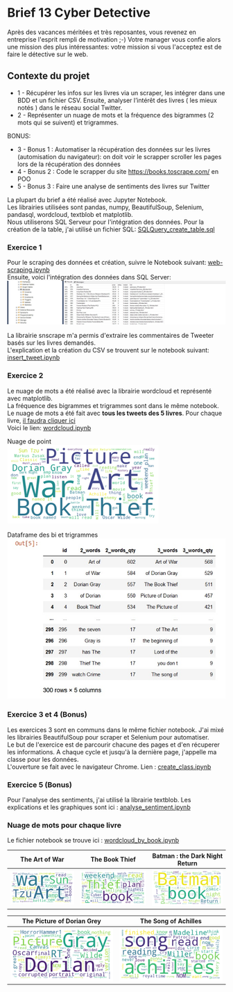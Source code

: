 # Brief 13 Cyber Detective
Après des vacances méritées et très reposantes, vous revenez en entreprise l'esprit rempli de motivation ;-)
Votre manager vous confie alors une mission des plus intéressantes: votre mission si vous l'acceptez est de faire le détective sur le web.

## Contexte du projet
- 1 - Récupérer les infos sur les livres via un scraper, les intégrer dans une BDD et un fichier CSV. Ensuite, analyser l’intérêt des livres ( les mieux notés ) dans le réseau social Twitter.
- 2 - Représenter un nuage de mots et la fréquence des bigrammes (2 mots qui se suivent) et trigrammes.

BONUS:
- 3 - Bonus 1 : Automatiser la récupération des données sur les livres (automisation du navigateur): on doit voir le scrapper scroller les pages lors de la récupération des données
- 4 - Bonus 2 : Code le scrapper du site https://books.toscrape.com/ en POO
- 5 - Bonus 3 : Faire une analyse de sentiments des livres sur Twitter

La plupart du brief a été réalisé avec Jupyter Notebook.  
Les librairies utilisées sont pandas, numpy, BeautifulSoup, Selenium, pandasql, wordcloud, textblob et matplotlib.  
Nous utiliserons SQL Serveur pour l'intégration des données. Pour la création de la table, j'ai utilisé un fichier SQL: [SQLQuery_create_table.sql](https://github.com/Sophana63/brief_13_cyber-detective/blob/master/SQLQuery_create_table.sql)  

### Exercice 1 
Pour le scraping des données et création, suivre le Notebook suivant: [web-scraping.ipynb](https://github.com/Sophana63/brief_13_cyber-detective/blob/master/web-scraping.ipynb)  
Ensuite, voici l'intégration des données dans SQL Server:  
![alt text](https://github.com/Sophana63/brief_13_cyber-detective/blob/master/img/sql_server_request.jpg)

La librairie snscrape m'a permis d'extraire les commentaires de Tweeter basés sur les livres demandés.   
L'explication et la création du CSV se trouvent sur le notebook suivant: [insert_tweet.ipynb](https://github.com/Sophana63/brief_13_cyber-detective/blob/master/insert_tweet.ipynb)  

### Exercice 2
Le nuage de mots a été réalisé avec la librairie wordcloud et représenté avec matplotlib.   
La fréquence des bigrammes et trigrammes sont dans le même notebook.  
Le nuage de mots a été fait avec __tous les tweets des 5 livres__. Pour chaque livre, [il faudra cliquer ici](#head1234)  
Voici le lien: [wordcloud.ipynb](https://github.com/Sophana63/brief_13_cyber-detective/blob/master/wordcloud.ipynb)

Nuage de point  
![alt text](https://github.com/Sophana63/brief_13_cyber-detective/blob/master/img/cloudwords.png)

Dataframe des bi et trigrammes  
![alt text](https://github.com/Sophana63/brief_13_cyber-detective/blob/master/img/bi-tri-gramme.jpg)

### Exercice 3 et 4 (Bonus)
Les exercices 3 sont en communs dans le même fichier notebook. J'ai mixé les librairies BeautifulSoup pour scraper et Selenium pour automatiser.  
Le but de l'exercice est de parcourir chacune des pages et d'en récuperer les informations. A chaque cycle et jusqu'à la dernière page, j'appelle ma classe pour les données.  
L'ouverture se fait avec le navigateur Chrome. Lien : [create_class.ipynb](https://github.com/Sophana63/brief_13_cyber-detective/blob/master/create_class.ipynb)

### Exercice 5 (Bonus)
Pour l'analyse des sentiments, j'ai utilisé la librairie textblob. 
Les explications et les graphiques sont ici : [analyse_sentiment.ipynb](https://github.com/Sophana63/brief_13_cyber-detective/blob/master/analyse_sentiment.ipynb)


### <a name="head1234"></a>Nuage de mots pour chaque livre

Le fichier notebook se trouve ici : [wordcloud_by_book.ipynb](https://github.com/Sophana63/brief_13_cyber-detective/blob/master/wordcloud_by_book.ipynb)

The Art of War             |  The Book Thief           |  Batman : the Dark Night Return
:-------------------------:|:-------------------------:|:-------------------------:
![](https://github.com/Sophana63/brief_13_cyber-detective/blob/master/img/the_art_of_war.png)  |  ![](https://github.com/Sophana63/brief_13_cyber-detective/blob/master/img/the_book_thief.png)  |  ![](https://github.com/Sophana63/brief_13_cyber-detective/blob/master/img/batman.png)

The Picture of Dorian Grey             |  The Song of Achilles
:-------------------------:|:-------------------------:
![](https://github.com/Sophana63/brief_13_cyber-detective/blob/master/img/the_picture_of_dorian_grey.png)  |  ![](https://github.com/Sophana63/brief_13_cyber-detective/blob/master/img/the_song_of_achilles.png)
